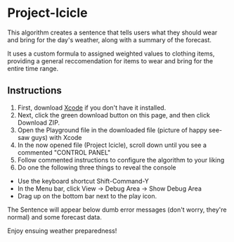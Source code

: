 # Project-Icicle
This algorithm creates a sentence that tells users what they should wear and bring for the day's weather, along with a summary of the forecast.

It uses a custom formula to assigned weighted values to clothing items, providing a general reccomendation for items to wear and bring for the entire time range.

## Instructions 

1. First, download [Xcode](https://itunes.apple.com/us/app/xcode/id497799835?mt=12) if you don't have it installed. 
2. Next, click the green download button on this page, and then click Download ZIP.
3. Open the Playground file in the downloaded file (picture of happy see-saw guys) with Xcode
4. In the now opened file (Project Icicle), scroll down until you see a commented "CONTROL PANEL"
5. Follow commented instructions to configure the algorithm to your liking
6. Do one the following three things to reveal the console
  - Use the keyboard shortcut Shift-Command-Y
  - In the Menu bar, click View -> Debug Area -> Show Debug Area
  - Drag up on the bottom bar next to the play icon.

The Sentence will appear below dumb error messages (don't worry, they're normal) and some forecast data.

Enjoy ensuing weather preparedness!


